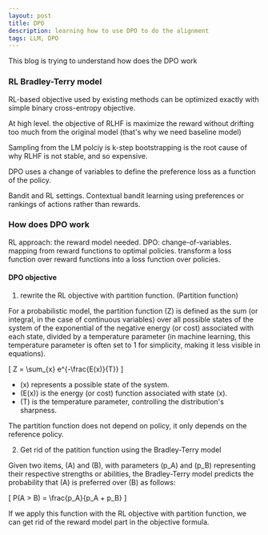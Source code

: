 ```yaml
---
layout: post
title: DPO
description: learning how to use DPO to do the alignment
tags: LLM, DPO
---
```


This blog is trying to understand how does the DPO work

### RL Bradley-Terry model

RL-based objective used by existing methods can be optimized exactly with simple 
binary cross-entropy objective. 

At high level. the objective of RLHF is maximize the reward without drifting too much 
from the original model (that's why we need baseline model)

Sampling from the LM polciy is k-step bootstrapping is the root cause of why RLHF is not stable, and so expensive.

DPO uses a change of variables to define the preference loss as a function of the policy.

Bandit and RL settings. Contextual bandit learning using preferences or rankings of actions rather than rewards.

### How does DPO work

RL approach: the reward model needed.
DPO: change-of-variables. mapping from reward functions to optimal policies. transform a loss function 
over reward functions into a loss function over policies. 

#### DPO objective

1. rewrite the RL objective with partition function. (Partition function)

For a probabilistic model, the partition function \(Z\) is defined as the sum (or integral, in the case of continuous variables) over all possible states of the system of the exponential of the negative energy (or cost) associated with each state, divided by a temperature parameter (in machine learning, this temperature parameter is often set to 1 for simplicity, making it less visible in equations).

\[
Z = \sum_{x} e^{-\frac{E(x)}{T}}
\]

- \(x\) represents a possible state of the system.
- \(E(x)\) is the energy (or cost) function associated with state \(x\).
- \(T\) is the temperature parameter, controlling the distribution's sharpness.

The partition function does not depend on policy, it only depends on the reference policy.

2. Get rid of the patition function using the Bradley-Terry model

Given two items, \(A\) and \(B\), with parameters \(p_A\) and \(p_B\) representing their respective strengths or abilities, the Bradley-Terry model predicts the probability that \(A\) is preferred over \(B\) as follows:

\[
P(A > B) = \frac{p_A}{p_A + p_B}
\]


If we apply this function with the RL objective with partition function, we can get rid of the reward model part in the objective formula.


